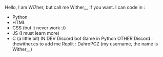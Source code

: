 Hello, I am Wi7her, but call me Wither__ if you want.
I can code in :
- Python
- HTML
- CSS (but it never work :/)
- JS (I must learn more)
- C (a little bit)
IN DEV
Discord bot
Game in Python
OTHER
Discord : thewither.cs to add me
Replit : DahroPCZ (my username, the name is Wither__)
